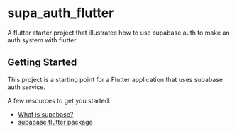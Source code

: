 # supa_auth_flutter

A flutter starter project that illustrates how to use supabase auth to make an auth system with flutter.

## Getting Started

This project is a starting point for a Flutter application that uses supabase auth service.

A few resources to get you started:

- [What is supabase? ](https://supabase.com/docs)
- [supabase flutter package](https://pub.dev/packages/supabase_flutter)
